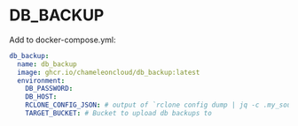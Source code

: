 # DB_BACKUP

Add to docker-compose.yml:

```yaml
db_backup:
  name: db_backup
  image: ghcr.io/chameleoncloud/db_backup:latest
  environment:
    DB_PASSWORD:
    DB_HOST:
    RCLONE_CONFIG_JSON: # output of `rclone config dump | jq -c .my_source`
    TARGET_BUCKET: # Bucket to upload db backups to
```
